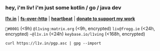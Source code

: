 <h3 align="left">hey, i'm liv! i'm just some kotlin / go / java dev</h3>

[**l1v.in**](https://l1v.in) | [**fs-over-http**](https://i.l1v.in) | [**heartbeat**](https://hb.l1v.in) | [**donate to support my work**](https://paypal.me/livisalive/5USD)

`🐸឵#0001` (<9h)
`@l1ving:matrix.org` (<9h, encrypted)
`liv@frogg.ie` (<24h, encrypted)
`~@l1v.in` (<24h)
`keybase.io/l1ving` (<168h, encrypted)

`curl https://l1v.in/pgp.asc | gpg --import`
